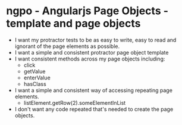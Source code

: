 # ngpo - Angularjs Page Objects - template and page objects

* I want my protractor tests to be as easy to write, easy to read and ignorant of the page elements as possible. 
* I want a simple and consistent protractor page object template
* I want consistent methods across my page objects including: 
	- click
	- getValue
	- enterValue
	- hasClass
* I want a simple and consistent way of accessing repeating page elements. 
	- listElement.getRow(2).someElementInList
* I don't want any code repeated that's needed to create the page objects.  
